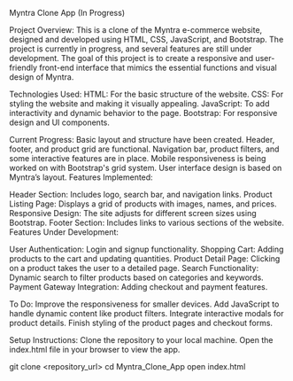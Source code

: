 Myntra Clone App (In Progress)

Project Overview:
This is a clone of the Myntra e-commerce website, designed and developed using HTML, CSS, JavaScript, and Bootstrap. The project is currently in progress, and several features are still under development. The goal of this project is to create a responsive and user-friendly front-end interface that mimics the essential functions and visual design of Myntra.

Technologies Used:
HTML: For the basic structure of the website.
CSS: For styling the website and making it visually appealing.
JavaScript: To add interactivity and dynamic behavior to the page.
Bootstrap: For responsive design and UI components.

Current Progress:
Basic layout and structure have been created.
Header, footer, and product grid are functional.
Navigation bar, product filters, and some interactive features are in place.
Mobile responsiveness is being worked on with Bootstrap's grid system.
User interface design is based on Myntra’s layout.
Features Implemented:

Header Section: Includes logo, search bar, and navigation links.
Product Listing Page: Displays a grid of products with images, names, and prices.
Responsive Design: The site adjusts for different screen sizes using Bootstrap.
Footer Section: Includes links to various sections of the website.
Features Under Development:

User Authentication: Login and signup functionality.
Shopping Cart: Adding products to the cart and updating quantities.
Product Detail Page: Clicking on a product takes the user to a detailed page.
Search Functionality: Dynamic search to filter products based on categories and keywords.
Payment Gateway Integration: Adding checkout and payment features.

To Do:
Improve the responsiveness for smaller devices.
Add JavaScript to handle dynamic content like product filters.
Integrate interactive modals for product details.
Finish styling of the product pages and checkout forms.

Setup Instructions:
Clone the repository to your local machine.
Open the index.html file in your browser to view the app.

git clone <repository_url>
cd Myntra_Clone_App
open index.html